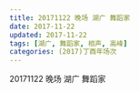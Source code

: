 ```yaml
---
title: 20171122 晚场 湖广 舞蹈家
date: 2017-11-22
updated: 2017-11-22
tags: [湖广, 舞蹈家, 相声, 高峰] 
categories: (2017)丁酉年场次 
---
```

20171122 晚场 湖广 舞蹈家
